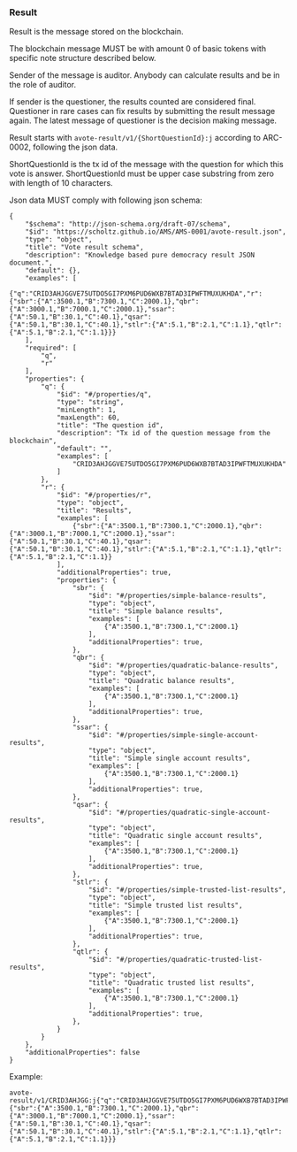 ### Result

Result is the message stored on the blockchain.

The blockchain message MUST be with amount 0 of basic tokens with specific note structure described below. 

Sender of the message is auditor. Anybody can calculate results and be in the role of auditor. 

If sender is the questioner, the results counted are considered final. Questioner in rare cases can fix results by submitting the result message again. The latest message of questioner is the decision making message.

Result starts with ```avote-result/v1/{ShortQuestionId}:j``` according to ARC-0002, following the json data.

ShortQuestionId is the tx id of the message with the question for which this vote is answer. ShortQuestionId must be upper case substring from zero with length of 10 characters.


Json data MUST comply with following json schema:

```
{
    "$schema": "http://json-schema.org/draft-07/schema",
    "$id": "https://scholtz.github.io/AMS/AMS-0001/avote-result.json",
    "type": "object",
    "title": "Vote result schema",
    "description": "Knowledge based pure democracy result JSON document.",
    "default": {},
    "examples": [
        {"q":"CRID3AHJGGVE75UTDO5GI7PXM6PUD6WXB7BTAD3IPWFTMUXUKHDA","r":{"sbr":{"A":3500.1,"B":7300.1,"C":2000.1},"qbr":{"A":3000.1,"B":7000.1,"C":2000.1},"ssar":{"A":50.1,"B":30.1,"C":40.1},"qsar":{"A":50.1,"B":30.1,"C":40.1},"stlr":{"A":5.1,"B":2.1,"C":1.1},"qtlr":{"A":5.1,"B":2.1,"C":1.1}}}
    ],
    "required": [
        "q",
        "r"
    ],
    "properties": {
        "q": {
            "$id": "#/properties/q",
            "type": "string",
            "minLength": 1,
            "maxLength": 60,
            "title": "The question id",
            "description": "Tx id of the question message from the blockchain",
            "default": "",
            "examples": [
                "CRID3AHJGGVE75UTDO5GI7PXM6PUD6WXB7BTAD3IPWFTMUXUKHDA"
            ]
        },
        "r": {
            "$id": "#/properties/r",
            "type": "object",
            "title": "Results",
            "examples": [
                {"sbr":{"A":3500.1,"B":7300.1,"C":2000.1},"qbr":{"A":3000.1,"B":7000.1,"C":2000.1},"ssar":{"A":50.1,"B":30.1,"C":40.1},"qsar":{"A":50.1,"B":30.1,"C":40.1},"stlr":{"A":5.1,"B":2.1,"C":1.1},"qtlr":{"A":5.1,"B":2.1,"C":1.1}}
            ],
            "additionalProperties": true,
            "properties": {
                "sbr": {
                    "$id": "#/properties/simple-balance-results",
                    "type": "object",
                    "title": "Simple balance results",
                    "examples": [
                        {"A":3500.1,"B":7300.1,"C":2000.1}
                    ],
                    "additionalProperties": true,
                },
                "qbr": {
                    "$id": "#/properties/quadratic-balance-results",
                    "type": "object",
                    "title": "Quadratic balance results",
                    "examples": [
                        {"A":3500.1,"B":7300.1,"C":2000.1}
                    ],
                    "additionalProperties": true,
                },
                "ssar": {
                    "$id": "#/properties/simple-single-account-results",
                    "type": "object",
                    "title": "Simple single account results",
                    "examples": [
                        {"A":3500.1,"B":7300.1,"C":2000.1}
                    ],
                    "additionalProperties": true,
                },
                "qsar": {
                    "$id": "#/properties/quadratic-single-account-results",
                    "type": "object",
                    "title": "Quadratic single account results",
                    "examples": [
                        {"A":3500.1,"B":7300.1,"C":2000.1}
                    ],
                    "additionalProperties": true,
                },
                "stlr": {
                    "$id": "#/properties/simple-trusted-list-results",
                    "type": "object",
                    "title": "Simple trusted list results",
                    "examples": [
                        {"A":3500.1,"B":7300.1,"C":2000.1}
                    ],
                    "additionalProperties": true,
                },
                "qtlr": {
                    "$id": "#/properties/quadratic-trusted-list-results",
                    "type": "object",
                    "title": "Quadratic trusted list results",
                    "examples": [
                        {"A":3500.1,"B":7300.1,"C":2000.1}
                    ],
                    "additionalProperties": true,
                },
            }
        }
    },
    "additionalProperties": false
}
```


Example:
```
avote-result/v1/CRID3AHJGG:j{"q":"CRID3AHJGGVE75UTDO5GI7PXM6PUD6WXB7BTAD3IPWFTMUXUKHDA","r":{"sbr":{"A":3500.1,"B":7300.1,"C":2000.1},"qbr":{"A":3000.1,"B":7000.1,"C":2000.1},"ssar":{"A":50.1,"B":30.1,"C":40.1},"qsar":{"A":50.1,"B":30.1,"C":40.1},"stlr":{"A":5.1,"B":2.1,"C":1.1},"qtlr":{"A":5.1,"B":2.1,"C":1.1}}}
```
